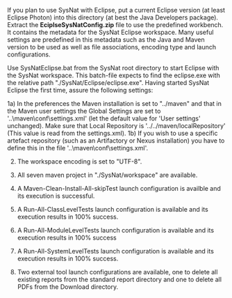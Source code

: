 If you plan to use SysNat with Eclipse, put a current Eclipse version (at least Eclipse Photon) into this directory (at best the Java Developers package). Extract the **EciplseSysNatConfig.zip** file to use the predefined workbench. It contains the metadata for the SysNat Eclipse workspace. Many useful settings are predefined in this metadata such as the Java and Maven version to be used as well as file associations, encoding type and launch configurations.

Use SysNatEclipse.bat from the SysNat root directory to start Eclipse with the SysNat workspace. This batch-file expects to find the eclipse.exe with the relative path "./SysNat/Eclipse/eclipse.exe". Having started SysNat Eclipse the first time, assure the following settings:

1a) In the preferences the Maven installation is set to "../maven" and that in the Maven user settings the Global Settings are set to '..\maven\conf\settings.xml' (let the default value for 'User settings' unchanged). Make sure that Local Repository is '../../maven/localRepository' (This value is read from the settings.xml). 
1b) If you wish to use a specific artefact repository (such as an Artifactory or Nexus installation) you have to define this in the file '..\maven\conf\settings.xml'.

2. The workspace encoding is set to "UTF-8".

3. All seven maven project in "./SysNat/workspace" are available. 

4. A Maven-Clean-Install-All-skipTest launch configuration is availble and its execution is successful.

5. A Run-All-ClassLevelTests launch configuration is available and its execution results in 100% success.

6. A Run-All-ModuleLevelTests launch configuration is available and its execution results in 100% success

7. A Run-All-SystemLevelTests launch configuration is available and its execution results in 100% success.

8. Two external tool launch configurations are available, one to delete all existing reports from the standard report directory and one to delete all PDFs from the Download directory.





